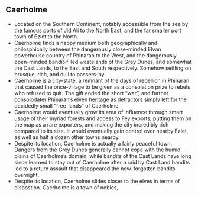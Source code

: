 ## Caerholme
  * Located on the Southern Continent, notably accessible from the sea by the famous ports of Jid Ali to the North East, and the far smaller port town of Ezlet to the North.
  * Caerholme finds a happy medium both geographically and philosphically between the dangerously close-minded Elvan powerhouse country of Phinaran to the West, and the dangerously open-minded bandit-filled wastelands of the Grey Dunes, and somewhat the Cast Lands, to the East and South respectively.  Somehow settling on brusque, rich, and dull to passers-by.
  * Caerholme is a city-state, a remnant of the days of rebellion in Phinaran that caused the once-village to be given as a consolation prize to rebels who refused to quit.  The gift ended the short “war”, and further consolodater Phinaran’s elven heritage as detractors simply left for the decidedly small “free-lands” of Caerholme.  
  * Caerholme would eventually grow its area of influence through smart usage of their myriad forests and access to Fey exports, putting them on the map as a rare exporters, and making the city incredibly rich compared to its size.  It would eventually gain control over nearby Ezlet, as well as half a dozen other towns nearby.  
  * Despite its location, Caerholme is actually a fairly peaceful town.  Dangers from the Grey Dunes generally cannot cope with the humid plains of Caerholme’s domain, while bandits of the Cast Lands have long since learned to stay out of Caerholme after a raid by Cast Land bandits led to a return assault that disappeared the now-forgotten bandits overnight.
  * Despite its location, Caerholme slides closer to the elves in terms of dispostion.  Caerholme is a town of nobles, 